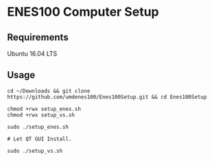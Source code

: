 # ENES100 Computer Setup

## Requirements

Ubuntu 16.04 LTS

## Usage

```
cd ~/Downloads && git clone https://github.com/umdenes100/Enes100Setup.git && cd Enes100Setup

chmod +rwx setup_enes.sh
chmod +rwx setup_vs.sh

sudo ./setup_enes.sh

# Let QT GUI Install.

sudo ./setup_vs.sh
```